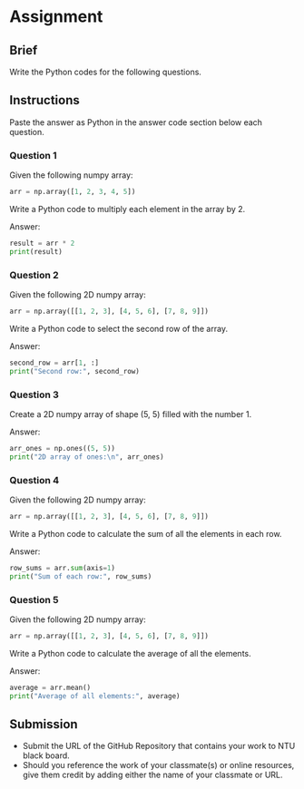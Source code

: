 # Assignment

## Brief

Write the Python codes for the following questions.

## Instructions

Paste the answer as Python in the answer code section below each question.

### Question 1

Given the following numpy array:

```python
arr = np.array([1, 2, 3, 4, 5])
```

Write a Python code to multiply each element in the array by 2.

Answer:

```python
result = arr * 2
print(result)
```

### Question 2

Given the following 2D numpy array:

```python
arr = np.array([[1, 2, 3], [4, 5, 6], [7, 8, 9]])
```

Write a Python code to select the second row of the array.

Answer:

```python
second_row = arr[1, :]
print("Second row:", second_row)
```

### Question 3

Create a 2D numpy array of shape (5, 5) filled with the number 1.

Answer:

```python
arr_ones = np.ones((5, 5))
print("2D array of ones:\n", arr_ones)
```

### Question 4

Given the following 2D numpy array:

```python
arr = np.array([[1, 2, 3], [4, 5, 6], [7, 8, 9]])
```

Write a Python code to calculate the sum of all the elements in each row.

Answer:

```python
row_sums = arr.sum(axis=1)
print("Sum of each row:", row_sums)

```

### Question 5

Given the following 2D numpy array:

```python
arr = np.array([[1, 2, 3], [4, 5, 6], [7, 8, 9]])
```

Write a Python code to calculate the average of all the elements.

Answer:

```python
average = arr.mean()
print("Average of all elements:", average)

```

## Submission

- Submit the URL of the GitHub Repository that contains your work to NTU black board.
- Should you reference the work of your classmate(s) or online resources, give them credit by adding either the name of your classmate or URL.
